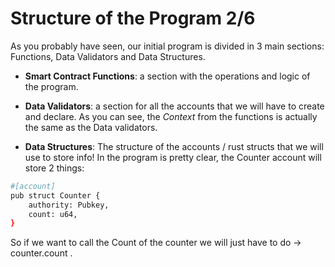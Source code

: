# Structure of the Program 2/6

As you probably have seen, our initial program is divided in 3 main sections: Functions, Data Validators and Data Structures.

- **Smart Contract Functions**: a section with the operations and logic of the program. 

- **Data Validators**: a section for all the accounts that we will have to create and declare. As you can see, the *Context*<Name> from the functions is actually the same as the Data validators.

- **Data Structures**: The structure of the accounts / rust structs that we will use to store info! In the program is pretty clear, the Counter account will store 2 things:
```bash
#[account]
pub struct Counter {
    authority: Pubkey,
    count: u64,
}
```

So if we want to call the Count of the counter we will just have to do -> counter.count . 


